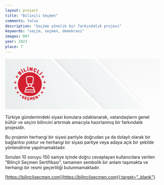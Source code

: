 ```yaml
---
layout: project
title: "Bilinçli Seçmen"
comments: false
description: "Seçime yönelik bir farkındalık projesi"
keywords: "seçim, seçmen, demokrasi"
images: 007
year: 2023
place: 7
---
```

![001](/assets/images/projects/007/001.png)

Türkiye gündemindeki siyasi konulara odaklanarak, vatandaşların genel kültür ve seçim bilincini artırmak amacıyla hazırlanmış bir farkındalık projesidir.

Bu projenin herhangi bir siyasi partiyle doğrudan ya da dolaylı olarak bir bağlantısı yoktur ve herhangi bir siyasi partiye veya adaya açık bir şekilde yönlendirme yapılmamaktadır.

Sorulan 10 soruyu 150 saniye içinde doğru cevaplayan kullanıcılara verilen “Bilinçli Seçmen Sertifikası", tamamen sembolik bir anlam taşımakta ve herhangi bir resmi geçerliliği bulunmamaktadır.

[https://bilinclisecmen.com](https://bilinclisecmen.com){:target="_blank"}